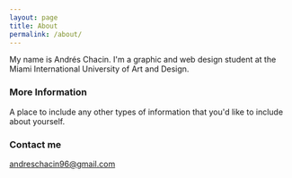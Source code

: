 ```yaml
---
layout: page
title: About
permalink: /about/
---
```


My name is Andrés Chacin. I'm a graphic and web design student at the Miami International University of Art and Design.

### More Information

A place to include any other types of information that you'd like to include about yourself. 

### Contact me

[andreschacin96@gmail.com](mailto:andreschacin96@gmail.com)
